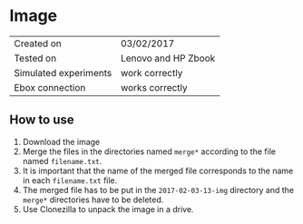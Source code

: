 # Image

| | |
--- | --- 
Created on  | 03/02/2017
Tested on | Lenovo and HP Zbook
Simulated experiments | work correctly
Ebox connection | works correctly

## How to use

1. Download the image
2. Merge the files in the directories named `merge*` according to the file named `filename.txt`.
3. It is important that the name of the merged file corresponds to the name in each `filename.txt` file.
4. The merged file has to be put in the `2017-02-03-13-img` directory and the `merge*` directories have to be deleted.
5. Use Clonezilla to unpack the image in a drive.